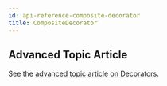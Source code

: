 ```yaml
---
id: api-reference-composite-decorator
title: CompositeDecorator
---
```


## Advanced Topic Article

See the [advanced topic article on Decorators](/docs/advanced-topics-decorators#compositedecorator).
